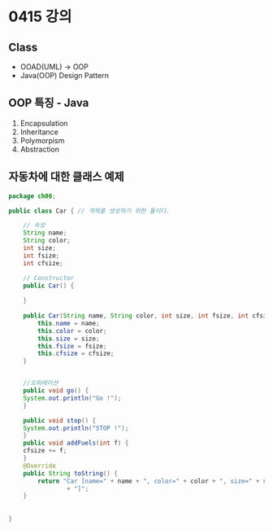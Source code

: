 # 0415 강의
## Class
- OOAD(UML) -> OOP
- Java(OOP) Design Pattern

## OOP 특징 - Java
1. Encapsulation
2. Inheritance
3. Polymorpism
4. Abstraction


## 자동차에 대한 클래스 예제
```java
package ch06;

public class Car { // 객체를 생성하기 위한 툴이다.

	// 속성
	String name;
	String color;
	int size;
	int fsize;
	int cfsize;

	// Constructor
	public Car() {
	
	}
	
	public Car(String name, String color, int size, int fsize, int cfsize) {
		this.name = name;
		this.color = color;
		this.size = size;
		this.fsize = fsize;
		this.cfsize = cfsize;
	}


	//오퍼레이션
	public void go() {
	System.out.println("Go !");
	}

	public void stop() {
	System.out.println("STOP !");
	}
	public void addFuels(int f) {
	cfsize += f;	
	}
	@Override
	public String toString() {
		return "Car [name=" + name + ", color=" + color + ", size=" + size + ", fsize=" + fsize + ", cfsize=" + cfsize
				+ "]";
	}
	
	
}

```